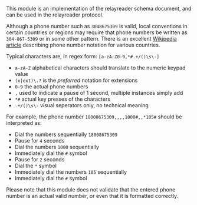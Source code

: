 This module is an implementation of the relayreader schema
document, and can be used in the relayreader protocol.

Although a phone number such as `3048675309` is valid, local
conventions in certain countries or regions may require that
phone numbers be written as `304-867-5309` or in some other
pattern. There is an excellent [Wikipedia article][notation]
describing phone number notation for various countries.

Typical characters are, in regex form: `[a-zA-Z0-9,*#.+/()\s\-]`

* `a-zA-Z` alphabetical characters should translate to the numeric keypad value
* `(x|ext)\.?` is the *preferred* notation for extensions
* `0-9` the actual phone numbers
* `,` used to indicate a pause of 1 second, multiple instances simply add
* `*#` actual key presses of the characters
* `.+/()\s\-` visual seperators only, no technical meaning

For example, the phone number `18008675309,,,,1000#,,*105#` should be interpreted as:

* Dial the numbers sequentially `18008675309`
* Pause for `4` seconds
* Dial the numbers `1000` sequentially
* Immediately dial the `#` symbol
* Pause for `2` seconds
* Dial the `*` symbol
* Immediately dial the numbers `105` sequentially
* Immediately dial the `#` symbol

Please note that this module does not validate that the entered phone number
is an actual valid number, or even that it is formatted correctly.

[notation]: https://en.wikipedia.org/wiki/Local_conventions_for_writing_telephone_numbers
